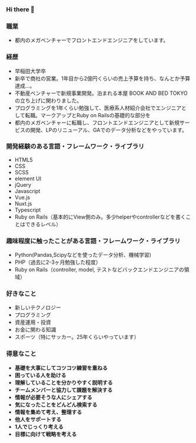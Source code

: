 ### Hi there 👋

<!--
**masanarih0ri/masanarih0ri** is a ✨ _special_ ✨ repository because its `README.md` (this file) appears on your GitHub profile.

Here are some ideas to get you started:

- 🔭 I’m currently working on ...
- 🌱 I’m currently learning ...
- 👯 I’m looking to collaborate on ...
- 🤔 I’m looking for help with ...
- 💬 Ask me about ...
- 📫 How to reach me: ...
- 😄 Pronouns: ...
- ⚡ Fun fact: ...
-->
### 職業
* 都内のメガベンチャーでフロントエンドエンジニアをしています。

### 経歴
* 早稲田大学卒
* 新卒で商社の営業。1年目から2億円くらいの売上予算を持ち、なんとか予算達成…。
* 不動産ベンチャーで新規事業開発。泊まれる本屋 BOOK AND BED TOKYOの立ち上げに関わりました。
* プログラミングを1年くらい勉強して、医療系人材紹介会社でエンジニアとして転職。マークアップとRuby on Railsの基礎的な部分を
* 都内のメガベンチャーに転職し、フロントエンドエンジニアとして新規サービスの開発、LPのリニューアル、GAでのデータ分析などをやっています。

### 開発経験のある言語・フレームワーク・ライブラリ
* HTML5
* CSS
* SCSS
* element UI
* jQuery
* Javascript
* Vue.js
* Nuxt.js
* Typescript
* Ruby on Rails（基本的にView側のみ。多少helperやcontrollerなどを書くことはできるレベル）

### 趣味程度に触ったことがある言語・フレームワーク・ライブラリ
* Python(Pandas,Scipyなどを使ったデータ分析、機械学習)
* PHP（過去に2-3ヶ月勉強した程度）
* Ruby on Rails（controller, model, テストなどバックエンドエンジニアの領域）

### 好きなこと
* 新しいテクノロジー
* プログラミング
* 資産運用・投資
* お金に関わる知識
* スポーツ（特にサッカー。25年くらいやっています）

### 得意なこと
- **基礎を大事にしてコツコツ練習を重ねる**
- **困っている人を助ける**
- **理解していることを分かりやすく説明する**
- **チームメンバーと協力して課題を解決する**
- **情報が必要そうな人にシェアする**
- **気になったことをどんどん検索する**
- **情報を集めて考え、整理する**
- **他人をサポートする**
- **1人でじっくり考える**
- **目標に向けて戦略を考える**


